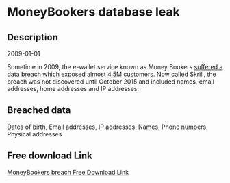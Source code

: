 # MoneyBookers database leak

## Description

2009-01-01

Sometime in 2009, the e-wallet service known as Money Bookers <a href="http://www.forbes.com/sites/thomasbrewster/2015/11/30/paysafe-optimal-neteller-moneybookers-gambling-cyberattacks-data-breach/" target="_blank" rel="noopener">suffered a data breach which exposed almost 4.5M customers</a>. Now called Skrill, the breach was not discovered until October 2015 and included names, email addresses, home addresses and IP addresses.

## Breached data

Dates of birth, Email addresses, IP addresses, Names, Phone numbers, Physical addresses

## Free download Link

[MoneyBookers breach Free Download Link](https://tinyurl.com/2b2k277t)